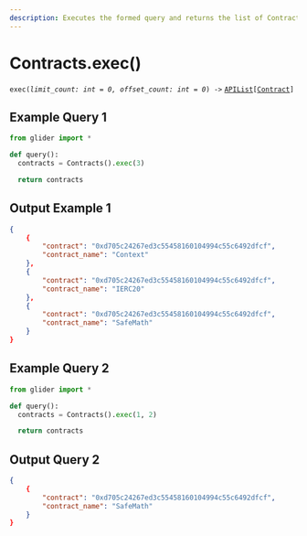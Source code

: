 ```yaml
---
description: Executes the formed query and returns the list of Contract objects.
---
```


# Contracts.exec()

`exec(`_`limit_count: int = 0, offset_count: int = 0`_`) ->` [`APIList`](../iterables/apilist.md)`[`[`Contract`](../contract/)`]`

## Example Query 1

```python
from glider import *

def query():
  contracts = Contracts().exec(3)

  return contracts
```

## Output Example 1

```json
{
    {
        "contract": "0xd705c24267ed3c55458160104994c55c6492dfcf",
        "contract_name": "Context"
    },
    {
        "contract": "0xd705c24267ed3c55458160104994c55c6492dfcf",
        "contract_name": "IERC20"
    },
    {
        "contract": "0xd705c24267ed3c55458160104994c55c6492dfcf",
        "contract_name": "SafeMath"
    }
}
```

## Example Query 2

```python
from glider import *

def query():
  contracts = Contracts().exec(1, 2)

  return contracts
```

## Output Query 2

```json
{
    {
        "contract": "0xd705c24267ed3c55458160104994c55c6492dfcf",
        "contract_name": "SafeMath"
    }
}
```
